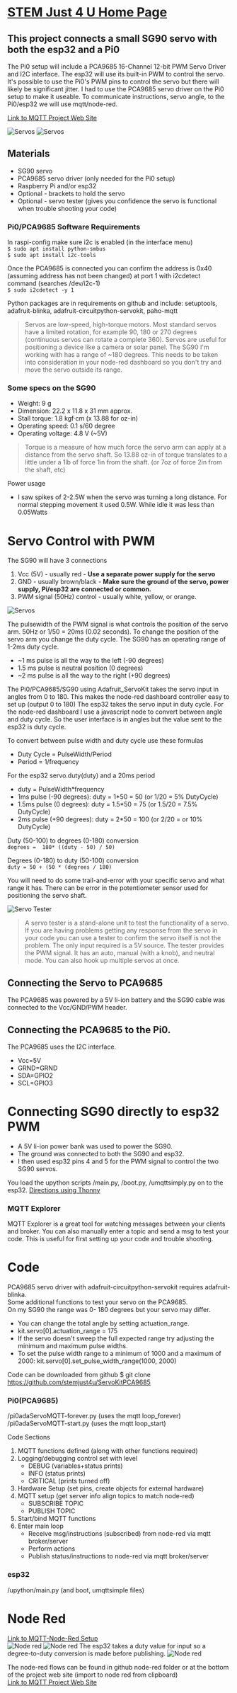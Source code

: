 <link rel="stylesheet" href="./images/sj4u.css"></link>

# [STEM Just 4 U Home Page](https://stemjust4u.com/)
## This project connects a small SG90 servo with both the esp32 and a Pi0 

The Pi0 setup will include a PCA9685 16-Channel 12-bit PWM Servo Driver and I2C interface. The esp32 will use its built-in PWM to control the servo. It's possible to use the Pi0's PWM pins to control the servo but there will likely be significant jitter. I had to use the PCA9685 servo driver on the Pi0 setup to make it useable. To communicate instructions, servo angle, to the Pi0/esp32 we will use mqtt/node-red.

[Link to MQTT Project Web Site](https://stemjust4u.com/ServoKitPCA9685)  

![Servos](images/RPi-servo.png#200x-150y-5rad)
![Servos](images/esp32-servo.png#200x-150y-5rad)

## Materials 
* SG90 servo
* PCA9685 servo driver (only needed for the Pi0 setup)
* Raspberry Pi and/or esp32
* Optional - brackets to hold the servo
* Optional - servo tester (gives you confidence the servo is functional when trouble shooting your code)
​​
### Pi0/PCA9685 Software Requirements​
In raspi-config make sure i2c is enabled (in the interface menu)  
`$ sudo apt install python-smbus`  
`$ sudo apt install i2c-tools`  

Once the PCA9685 is connected you can confirm the address is 0x40 (assuming address has not been changed) at port 1 with i2cdetect command (searches /dev/i2c-1)  
`$ sudo i2cdetect -y 1`  

​Python packages are in requirements on github and include: setuptools, adafruit-blinka, adafruit-circuitpython-servokit, paho-mqtt

>Servos are low-speed, high-torque motors. Most standard servos have a limited rotation, for example 90, 180 or 270 degrees (continuous servos can rotate a complete 360). Servos are useful for positioning a device like a camera or solar panel. The SG90 I'm working with has a range of ~180 degrees. This needs to be taken into consideration in your node-red dashboard so you don't try and move the servo outside its range.

### Some specs on the SG90
* Weight: 9 g
* Dimension: 22.2 x 11.8 x 31 mm approx.
* Stall torque: 1.8 kgf·cm (x 13.88 for oz-in)
* Operating speed: 0.1 s/60 degree
* Operating voltage: 4.8 V (~5V)

>Torque is a measure of how much force the servo arm can apply at a distance from the servo shaft. So 13.88 oz-in of torque translates to a little under a 1lb of force 1in from the shaft. (or 7oz of force 2in from the shaft, etc)

Power usage
* I saw spikes of 2-2.5W when the servo was turning a long distance. For normal stepping movement it used 0.5W. While idle it was less than 0.05Watts 

# Servo Control with PWM

The SG90 will have 3 connections
1. Vcc (5V) - usually red -  **Use a separate power supply for the servo**
2. GND - usually brown/black - **Make sure the ground of the servo, power supply, Pi/esp32 are connected or common.**
3. PWM signal (50Hz) control - usually white, yellow, or orange.

![Servos](images/SG90.png#200x-150y-5rad)

The pulsewidth of the PWM signal is what controls the position of the servo arm.
50Hz or 1/50 = 20ms (0.02 seconds). To change the position of the servo arm you change the duty cycle.
The SG90 has an operating range of 1-2ms duty cycle.
* ~1 ms pulse is all the way to the left (-90 degrees)
* 1.5 ms pulse is neutral position (0 degrees)
* ~2 ms pulse is all the way to the right (+90 degrees)

The Pi0/PCA9685/SG90 using Adafruit_ServoKit takes the servo input in angles from 0 to 180. This makes the node-red dashboard controller easy to set up (output 0 to 180)
The esp32 takes the servo input in duty cycle. For the node-red dashboard I use a javascript node to convert between angle and duty cycle. So the user interface is in angles but the value sent to the esp32 is duty cycle.

To convert between pulse width and duty cycle use these formulas
* Duty Cycle = PulseWidth/Period
* Period = 1/frequency  

For the esp32 servo.duty(duty) and a 20ms period
* duty = PulseWidth*frequency
* 1ms pulse (-90 degrees): duty = 1*50 = 50 (or 1/20 =  5% DutyCycle)
* 1.5ms pulse (0 degrees): duty = 1.5*50 = 75 (or 1.5/20 = 7.5% DutyCycle)
* 2ms pulse (+90 degrees): duty = 2*50 = 100 (or 2/20 = or 10% DutyCycle)


Duty (50-100) to degrees (0-180) conversion  
`degrees =  180* ((duty - 50) / 50)`

Degrees (0-180) to duty (50-100) conversion  
`duty = 50 + (50 * (degrees / 180)`


You will need to do some trail-and-error with your specific servo and what range it has. There can be error in the potentiometer sensor used for positioning the servo shaft. 

![Servo Tester](images/servo-tester.gif#125sq-right)
>A servo tester is a stand-alone unit to test the functionality of a servo. If you are having problems getting any response from the servo in your code you can use a tester to confirm the servo itself is not the problem. The only input required is a 5V source. The tester provides the PWM signal. It has an auto, manual (with a knob), and neutral mode. You can also hook up multiple servos at once.

## Connecting the Servo to PCA9685​
The PCA9685 was powered by a 5V li-ion battery and the SG90 cable was connected to the Vcc/GND/PWM header.

## Connecting the PCA9685 to the Pi0.  
The PCA9685 uses the I2C interface. 
* Vcc=5V
* GRND=GRND
* SDA=GPIO2
* SCL=GPIO3

# Connecting SG90 directly to esp32 PWM
* A 5V li-ion power bank was used to power the SG90.
* The ground was connected to both the SG90 and esp32.
* I then used esp32 pins 4 and 5 for the PWM signal to control the two SG90 servos.  

You load the upython scripts /main.py, /boot.py, /umqttsimply.py on to the esp32.  [Directions using Thonny](https://stemjust4u.com/esp32-esp8266)

### MQTT Explorer  
MQTT Explorer is a great tool for watching messages between your clients and broker. You can also manually enter a topic and send a msg to test your code. This is useful for first setting up your code and trouble shooting.

# Code
​​PCA9685 servo driver with adafruit-circuitpython-servokit requires adafruit-blinka.  
Some additional functions to test your servo on the PCA9685.  
On my SG90 the range was 0- 180 degrees but your servo may differ. 
* You can change the total angle by setting actuation_range.
* kit.servo[0].actuation_range = 175
* If the servo doesn't sweep the full expected range try adjusting the minimum and maximum pulse widths.
* To set the pulse width range to a minimum of 1000 and a maximum of 2000: kit.servo[0].set_pulse_width_range(1000, 2000)

Code can be downloaded from github
$ git clone https://github.com/stemjust4u/ServoKitPCA9685​

### __Pi0(PCA9685)__  
/pi0adaServoMQTT-forever.py (uses the mqtt loop_forever)  
/pi0adaServoMQTT-start.py (uses the mqtt loop_start)

Code Sections
1. MQTT functions defined (along with other functions required)
2. Logging/debugging control set with level
    * DEBUG (variables+status prints)
    * INFO (status prints)
    * CRITICAL (prints turned off)
3. Hardware Setup (set pins, create objects for external hardware)
4. MQTT setup (get server info align topics to match node-red)
    * SUBSCRIBE TOPIC
    * PUBLISH TOPIC
5. Start/bind MQTT functions
6. Enter main loop
    * Receive msg/instructions (subscribed) from node-red via mqtt broker/server
    * Perform actions
    * Publish status/instructions to node-red via mqtt broker/server

### __esp32__  
/upython/main.py (and boot, umqttsimple files)

# Node Red
[Link to MQTT-Node-Red Setup](https://stemjust4u.com/mqtt-influxdb-nodered-grafana)  
![Node red](images/nodered-servo-gui.gif#5rad)
![Node red](images/node-red-Pi0.png)
The esp32 takes a duty value for input so a degree-to-duty conversion is made before publishing.
![Node red](images/node-red-esp32.png)

The node-red flows can be found in github node-red folder or at the bottom of the project web site (import to node red from clipboard)   
[Link to MQTT Project Web Site](https://stemjust4u.com/ServoKitPCA9685) 